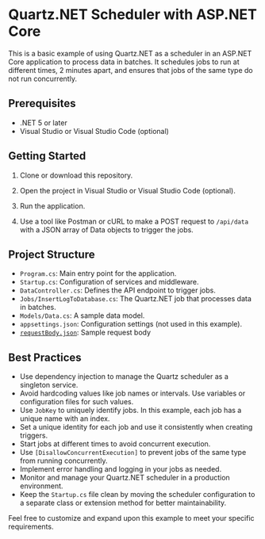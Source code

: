 # Quartz.NET Scheduler with ASP.NET Core

This is a basic example of using Quartz.NET as a scheduler in an ASP.NET Core application to process data in batches. It schedules jobs to run at different times, 2 minutes apart, and ensures that jobs of the same type do not run concurrently.

## Prerequisites

- .NET 5 or later
- Visual Studio or Visual Studio Code (optional)

## Getting Started

1. Clone or download this repository.

2. Open the project in Visual Studio or Visual Studio Code (optional).

3. Run the application.

4. Use a tool like Postman or cURL to make a POST request to `/api/data` with a JSON array of Data objects to trigger the jobs.

## Project Structure

- `Program.cs`: Main entry point for the application.
- `Startup.cs`: Configuration of services and middleware.
- `DataController.cs`: Defines the API endpoint to trigger jobs.
- `Jobs/InsertLogToDatabase.cs`: The Quartz.NET job that processes data in batches.
- `Models/Data.cs`: A sample data model.
- `appsettings.json`: Configuration settings (not used in this example).
- [`requestBody.json`](https://github.com/oruchankural/background-job/blob/main/background-job/requestBody.json): Sample request body
  
## Best Practices

- Use dependency injection to manage the Quartz scheduler as a singleton service.
- Avoid hardcoding values like job names or intervals. Use variables or configuration files for such values.
- Use `JobKey` to uniquely identify jobs. In this example, each job has a unique name with an index.
- Set a unique identity for each job and use it consistently when creating triggers.
- Start jobs at different times to avoid concurrent execution.
- Use `[DisallowConcurrentExecution]` to prevent jobs of the same type from running concurrently.
- Implement error handling and logging in your jobs as needed.
- Monitor and manage your Quartz.NET scheduler in a production environment.
- Keep the `Startup.cs` file clean by moving the scheduler configuration to a separate class or extension method for better maintainability.

Feel free to customize and expand upon this example to meet your specific requirements.

